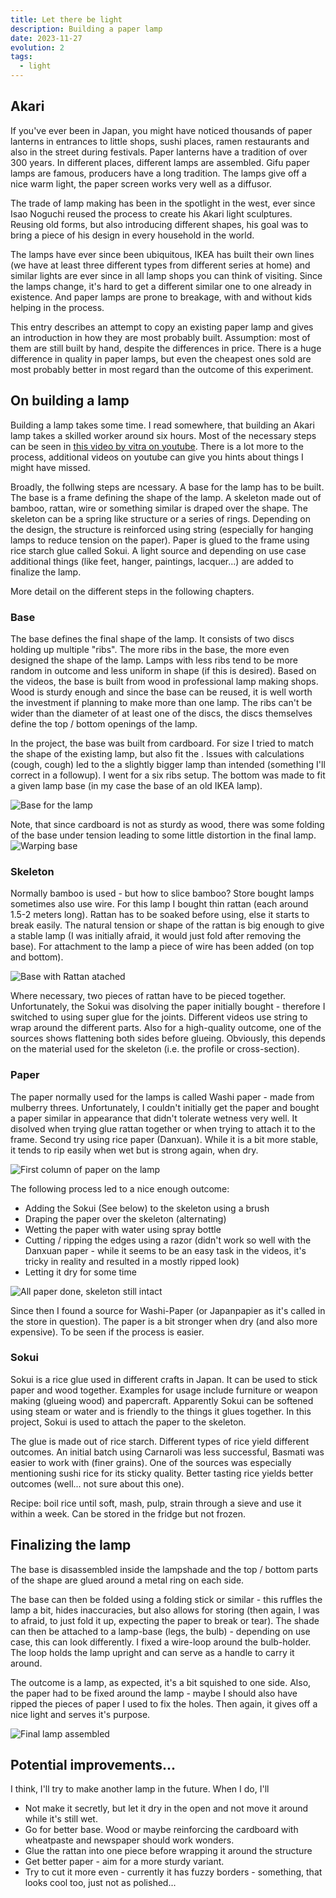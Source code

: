 ```yaml
---
title: Let there be light
description: Building a paper lamp 
date: 2023-11-27
evolution: 2
tags:
  - light
---
```


## Akari
If you've ever been in Japan, you might have noticed thousands of paper lanterns in entrances to little shops, sushi places, ramen restaurants and also in the street during festivals. Paper lanterns have a tradition of over 300 years. In different places, different lamps are assembled. Gifu paper lamps are famous, producers have a long tradition. The lamps give off a nice warm light, the paper screen works very well as a diffusor. 

The trade of lamp making has been in the spotlight in the west, ever since Isao Noguchi reused the process to create his Akari light sculptures. Reusing old forms, but also introducing different shapes, his goal was to bring a piece of his design in every household in the world. 

The lamps have ever since been ubiquitous, IKEA has built their own lines (we have at least three different types from different series at home) and similar lights are ever since in all lamp shops you can think of visiting. Since the lamps change, it's hard to get a different similar one to one already in existence. And paper lamps are prone to breakage, with and without kids helping in the process. 

This entry describes an attempt to copy an existing paper lamp and gives an introduction in how they are most probably built. Assumption: most of them are still built by hand, despite the differences in price. There is a huge difference in quality in paper lamps, but even the cheapest ones sold are most probably better in most regard than the outcome of this experiment. 

## On building a lamp
Building a lamp takes some time. I read somewhere, that building an Akari lamp takes a skilled worker around six hours. Most of the necessary steps can be seen in [this video by vitra on youtube](https://www.youtube.com/watch?v=hQ8SbDJ7Cck). There is a lot more to the process, additional videos on youtube can give you hints about things I might have missed. 

Broadly, the follwing steps are ncessary. A base for the lamp has to be built. The base is a frame defining the shape of the lamp. A skeleton made out of bamboo, rattan, wire or something similar is draped over the shape. The skeleton can be a spring like structure or a series of rings. Depending on the design, the structure is reinforced using string (especially for hanging lamps to reduce tension on the paper). Paper is glued to the frame using rice starch glue called Sokui. A light source and depending on use case additional things (like feet, hanger, paintings, lacquer...) are added to finalize the lamp. 

More detail on the different steps in the following chapters.

### Base
The base defines the final shape of the lamp. It consists of two discs holding up multiple "ribs". The more ribs in the base, the more even designed the shape of the lamp. Lamps with less ribs tend to be more random in outcome and less uniform in shape (if this is desired). Based on the videos, the base is built from wood in professional lamp making shops. Wood is sturdy enough and since the base can be reused, it is well worth the investment if planning to make more than one lamp. The ribs can't be wider than the diameter of at least one of the discs, the discs themselves define the top / bottom openings of the lamp. 

In the project, the base was built from cardboard. For size I tried to match the shape of the existing lamp, but also fit the . Issues with calculations (cough, cough) led to the a slightly bigger lamp than intended (something I'll correct in a followup). I went for a six ribs setup. The bottom was made to fit a given lamp base (in my case the base of an old IKEA lamp).

![Base for the lamp](1_Base.png "cardboard spines attached to a bottom and top disc")

Note, that since cardboard is not as sturdy as wood, there was some folding of the base under tension leading to some little distortion in the final lamp. 
![Warping base](3_Base_is_warping.png "detail showing cardboard spines warped under pressure")

### Skeleton
Normally bamboo is used - but how to slice bamboo? Store bought lamps sometimes also use wire. 
For this lamp I bought thin rattan (each around 1.5-2 meters long). Rattan has to be soaked before using, else it starts to break easily. The natural tension or shape of the rattan is big enough to give a stable lamp (I was initially afraid, it would just fold after removing the base). For attachment to the lamp a piece of wire has been added (on top and bottom). 

![Base with Rattan atached](2_Base_with_Skeleton.png "the base of the lamp with a rattan skeleton wraped around")

Where necessary, two pieces of rattan have to be pieced together. Unfortunately, the Sokui was disolving the paper initially bought - therefore I switched to using super glue for the joints. Different videos use string to wrap around the different parts. Also for a high-quality outcome, one of the sources shows flattening both sides before glueing. Obviously, this depends on the material used for the skeleton (i.e. the profile or cross-section).

### Paper
The paper normally used for the lamps is called Washi paper - made from mulberry threes. Unfortunately, I couldn't initially get the paper and bought a paper similar in appearance that didn't tolerate wetness very well. It disolved when trying glue rattan together or when trying to attach it to the frame.
Second try using rice paper (Danxuan). While it is a bit more stable, it tends to rip easily when wet but is strong again, when dry. 

![First column of paper on the lamp](4_First_Piece_of-Paper.png "paper is draped over the skeleton")

The following process led to a nice enough outcome: 
- Adding the Sokui (See below) to the skeleton using a brush
- Draping the paper over the skeleton (alternating)
- Wetting the paper with water using spray bottle
- Cutting / ripping the edges using a razor (didn't work so well with the Danxuan paper - while it seems to be an easy task in the videos, it's tricky in reality and resulted in a mostly ripped look)
- Letting it dry for some time

![All paper done, skeleton still intact](6_All_Paper_Done.png "all columns of paper are attached and sealed")

Since then I found a source for Washi-Paper (or Japanpapier as it's called in the store in question). The paper is a bit stronger when dry (and also more expensive). To be seen if the process is easier.

### Sokui
Sokui is a rice glue used in different crafts in Japan. It can be used to stick paper and wood together. Examples for usage include furniture or weapon making (glueing wood) and papercraft. Apparently Sokui can be softened using steam or water and is friendly to the things it glues together. In this project, Sokui is used to attach the paper to the skeleton.
 
The glue is made out of rice starch. Different types of rice yield different outcomes. An initial batch using Carnaroli was less successful, Basmati was easier to work with (finer grains). One of the sources was especially mentioning sushi rice for its sticky quality. Better tasting rice yields better outcomes (well... not sure about this one).

Recipe: boil rice until soft, mash, pulp, strain through a sieve and use it within a week. Can be stored in the fridge but not frozen. 

## Finalizing the lamp
The base is disassembled inside the lampshade and the top / bottom parts of the shape are glued around a metal ring on each side. 



The base can then be folded using a folding stick or similar - this ruffles the lamp a bit, hides inaccuracies, but also allows for storing (then again, I was to afraid, to just fold it up, expecting the paper to break or tear). The shade can then be attached to a lamp-base (legs, the bulb) - depending on use case, this can look differently. I fixed a wire-loop around the bulb-holder. The loop holds the lamp upright and can serve as a handle to carry it around.   

The outcome is a lamp, as expected, it's a bit squished to one side. Also, the paper had to be fixed around the lamp - maybe I should also have ripped the pieces of paper I used to fix the holes. Then again, it gives off a nice light and serves it's purpose.

![Final lamp assembled](9_It_s_a_lamp.png "A lamp giving off light in a dark room")


## Potential improvements...
I think, I'll try to make another lamp in the future. When I do, I'll
- Not make it secretly, but let it dry in the open and not move it around while it's still wet. 
- Go for better base. Wood or maybe reinforcing the cardboard with wheatpaste and newspaper should work wonders.
- Glue the rattan into one piece before wrapping it around the structure
- Get better paper - aim for a more sturdy variant. 
- Try to cut it more even - currently it has fuzzy borders - something, that looks cool too, just not as polished...
 